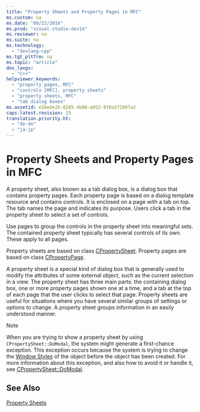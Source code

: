 ```yaml
---
title: "Property Sheets and Property Pages in MFC"
ms.custom: na
ms.date: "09/22/2016"
ms.prod: "visual-studio-dev14"
ms.reviewer: na
ms.suite: na
ms.technology: 
  - "devlang-cpp"
ms.tgt_pltfrm: na
ms.topic: "article"
dev_langs: 
  - "C++"
helpviewer_keywords: 
  - "property pages, MFC"
  - "controls [MFC], property sheets"
  - "property sheets, MFC"
  - "tab dialog boxes"
ms.assetid: e1bede2b-0285-4b88-a052-0f8a372807a2
caps.latest.revision: 15
translation.priority.ht: 
  - "de-de"
  - "ja-jp"
---
```

# Property Sheets and Property Pages in MFC
A property sheet, also known as a tab dialog box, is a dialog box that contains property pages. Each property page is based on a dialog template resource and contains controls. It is enclosed on a page with a tab on top. The tab names the page and indicates its purpose. Users click a tab in the property sheet to select a set of controls.  
  
 Use pages to group the controls in the property sheet into meaningful sets. The contained property sheet typically has several controls of its own. These apply to all pages.  
  
 Property sheets are based on class [CPropertySheet](../vs140/cpropertysheet-class.md). Property pages are based on class [CPropertyPage](../vs140/cpropertypage-class.md).  
  
 A property sheet is a special kind of dialog box that is generally used to modify the attributes of some external object, such as the current selection in a view. The property sheet has three main parts: the containing dialog box, one or more property pages shown one at a time, and a tab at the top of each page that the user clicks to select that page. Property sheets are useful for situations where you have several similar groups of settings or options to change. A property sheet groups information in an easily understood manner.  
  
> [!NOTE]
>  When you are trying to show a property sheet by using `CPropertySheet::DoModal`, the system might generate a first-chance exception. This exception occurs because the system is trying to change the [Window Styles](../vs140/window-styles.md) of the object before the object has been created. For more information about this exception, and also how to avoid it or handle it, see [CPropertySheet::DoModal](../vs140/cpropertysheet--domodal.md).  
  
## See Also  
 [Property Sheets](../vs140/property-sheets--mfc-.md)